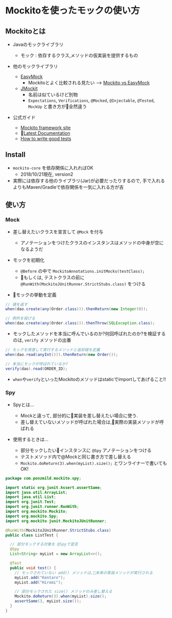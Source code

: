 # Mockitoを使ったモックの使い方

## Mockitoとは

- Javaのモックライブラリ
  - モック : 依存するクラス,メソッドの仮実装を提供するもの

- 他のモックライブラリ
  - [EasyMock](http://easymock.org/)
    - Mockitoとよく比較される見たい --> [Mockito vs EasyMock](https://github.com/mockito/mockito/wiki/Mockito-vs-EasyMock)
  - [JMockit](http://jmockit.github.io/)
    - 名前は似ているけど別物
    - `Expectations`, `Verifications`, `@Mocked`, `@Injectable`, `@Tested`, `MockUp` と書き方が全然違う

- 公式ガイド
  - [Mockito framework site](https://site.mockito.org/)
  - [Latest Documentation](https://static.javadoc.io/org.mockito/mockito-core/2.23.0/org/mockito/Mockito.html)
  - [How to write good tests](https://github.com/mockito/mockito/wiki/How-to-write-good-tests)

## Install

- `mockito-core` を依存関係に入れればOK
  - 2018/10/21現在, version2
- 実際には依存する他のライブラリ(Jar)が必要だったりするので, 手で入れるよりもMaven/Gradleで依存関係を一気に入れる方が吉

## 使い方

### Mock

- 差し替えたいクラスを宣言して `@Mock` を付与
  - アノテーションをつけたクラスのインスタンスはメソッドの中身が空になるようだ
- モックを初期化
  - `@Before` の中で `MockitoAnnotations.initMocks(testClass);`
  - もしくは, テストクラスの前に `@RunWith(MockitoJUnitRunner.StrictStubs.class)` をつける

- モックの挙動を定義

```java
// 値を返す
when(dao.create(any(Order.class))).thenReturn(new Integer(0));

// 例外を投げる
when(dao.create(any(Order.class))).thenThrow(SQLException.class);
```

- モックしたメソッドを本当に呼んでいるのか?何回呼ばれたのか?を検証するのは, `verify` メソッドの出番

```java
// モックを用意して実行するメソッドと返却値を定義
when(dao.read(anyInt())).thenReturn(new Order());

// 本当にモックが呼ばれているか?
verify(dao).read(ORDER_ID);
```

- `when`や`verify`といったMockitoのメソッドはstaticでimportしてあげること!!

### Spy

- Spyとは...
  - Mockと違って, 部分的に実装を差し替えたい場合に使う.
  - 差し替えていないメソッドが呼ばれた場合は,実際の実装メソッドが呼ばれる

- 使用するときは...
  - 部分モックしたいインスタンスに `@Spy` アノテーションをつける
  - テストメソッド内で@Mockと同じ書き方で差し替える
  - `Mockito.doReturn(3).when(myList).size();` とワンライナーで書いてもOK!

```java
package com.ponzmild.mockito.spy;

import static org.junit.Assert.assertSame;
import java.util.ArrayList;
import java.util.List;
import org.junit.Test;
import org.junit.runner.RunWith;
import org.mockito.Mockito;
import org.mockito.Spy;
import org.mockito.junit.MockitoJUnitRunner;

@RunWith(MockitoJUnitRunner.StrictStubs.class)
public class ListTest {

  // 部分モックする対象を @Spyで宣言
  @Spy
  List<String> myList = new ArrayList<>();

  @Test
  public void test() {
    // モックされていない add() メソッドは,本来の実装メソッドが実行される
    myList.add("Kentaro");
    myList.add("Hiromi");

    // 部分モックされた size() メソッドのみ差し替える
    Mockito.doReturn(3).when(myList).size();
    assertSame(3, myList.size());
  }
}
```